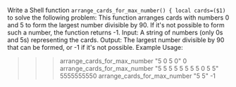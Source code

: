 Write a Shell function `arrange_cards_for_max_number() {
local cards=($1)
` to solve the following problem:
This function arranges cards with numbers 0 and 5 to form the largest number divisible by 90.
If it's not possible to form such a number, the function returns -1.
Input: A string of numbers (only 0s and 5s) representing the cards.
Output: The largest number divisible by 90 that can be formed, or -1 if it's not possible.
Example Usage:
>>> arrange_cards_for_max_number "5 0 5 0"
0
>>> arrange_cards_for_max_number "5 5 5 5 5 5 5 5 0 5 5"
5555555550
>>> arrange_cards_for_max_number "5 5"
-1